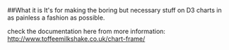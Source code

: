##What it is
It's for making the boring but necessary stuff on D3 charts in as painless a fashion as possible.

check the documentation here from more information:  http://www.toffeemilkshake.co.uk/chart-frame/